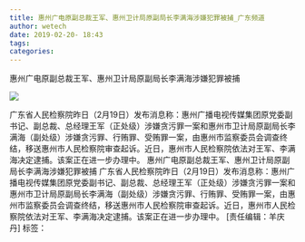 ```yaml
---
title: 惠州广电原副总裁王军、惠州卫计局原副局长李满海涉嫌犯罪被捕_广东频道
author: wetech
date: 2019-02-20- 18:43
tags: 
categories: 
---
```

惠州广电原副总裁王军、惠州卫计局原副局长李满海涉嫌犯罪被捕
<!-- more -->
                
<img align="center" border="0" src="http://p2.ifengimg.com/a/2016/0810/204c433878d5cf9size1_w16_h16.png" />
                
            
广东省人民检察院昨日（2月19日）发布消息称：惠州广播电视传媒集团原党委副书记、副总裁、总经理王军（正处级）涉嫌贪污罪一案和惠州市卫计局原副局长李满海（副处级）涉嫌贪污罪、行贿罪、受贿罪一案，由惠州市监察委员会调查终结，移送惠州市人民检察院审查起诉。近日，惠州市人民检察院依法对王军、李满海决定逮捕。该案正在进一步办理中。
惠州广电原副总裁王军、惠州卫计局原副局长李满海涉嫌犯罪被捕
广东省人民检察院昨日（2月19日）发布消息称：惠州广播电视传媒集团原党委副书记、副总裁、总经理王军（正处级）涉嫌贪污罪一案和惠州市卫计局原副局长李满海（副处级）涉嫌贪污罪、行贿罪、受贿罪一案，由惠州市监察委员会调查终结，移送惠州市人民检察院审查起诉。近日，惠州市人民检察院依法对王军、李满海决定逮捕。该案正在进一步办理中。
[责任编辑：羊庆丹]
标签：
 
             
